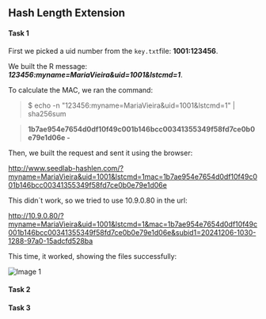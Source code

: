 ## Hash Length Extension

#### Task 1

First we picked a uid number from the ```key.txt```file: **1001:123456**.

We built the R message: ***123456:myname=MariaVieira&uid=1001&lstcmd=1***.

To calculate the MAC, we ran the command:
> $ echo -n "123456:myname=MariaVieira&uid=1001&lstcmd=1" | sha256sum

> **1b7ae954e7654d0df10f49c001b146bcc00341355349f58fd7ce0b0e79e1d06e  -**

Then, we built the request and sent it using the browser: 

http://www.seedlab-hashlen.com/?myname=MariaVieira&uid=1001&lstcmd=1mac=1b7ae954e7654d0df10f49c001b146bcc00341355349f58fd7ce0b0e79e1d06e

This didn´t work, so we tried to use 10.9.0.80 in the url:

http://10.9.0.80/?myname=MariaVieira&uid=1001&lstcmd=1&mac=1b7ae954e7654d0df10f49c001b146bcc00341355349f58fd7ce0b0e79e1d06e&subid1=20241206-1030-1288-97a0-15adcfd528ba

This time, it worked, showing the files successfully:


![Image 1](https://git.fe.up.pt/fsi/fsi2425/logs/l05g06/-/raw/main/Images/Task1_LOGBOOK10_2.png)

#### Task 2

#### Task 3